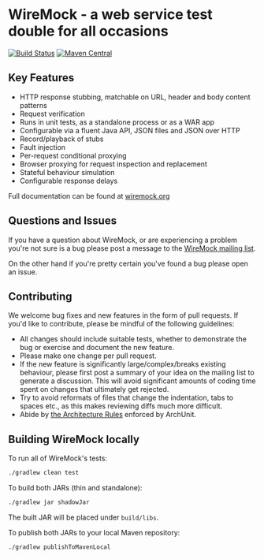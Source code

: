 WireMock - a web service test double for all occasions
======================================================

[![Build Status](https://github.com/tomakehurst/wiremock/actions/workflows/build-and-test.yml/badge.svg)](https://github.com/tomakehurst/wiremock/actions/workflows/build-and-test.yml)
[![Maven Central](https://img.shields.io/maven-central/v/com.github.tomakehurst/wiremock-jre8.svg)](https://search.maven.org/artifact/com.github.tomakehurst/wiremock-jre8)


Key Features
------------
	
-	HTTP response stubbing, matchable on URL, header and body content patterns
-	Request verification
-	Runs in unit tests, as a standalone process or as a WAR app
-	Configurable via a fluent Java API, JSON files and JSON over HTTP
-	Record/playback of stubs
-	Fault injection
-	Per-request conditional proxying
-   Browser proxying for request inspection and replacement
-	Stateful behaviour simulation
-	Configurable response delays
 

Full documentation can be found at [wiremock.org](http://wiremock.org/ "wiremock.org")

Questions and Issues
--------------------
If you have a question about WireMock, or are experiencing a problem you're not sure is a bug please post a message to the 
[WireMock mailing list](https://groups.google.com/forum/#!forum/wiremock-user).

On the other hand if you're pretty certain you've found a bug please open an issue.

Contributing
------------
We welcome bug fixes and new features in the form of pull requests. If you'd like to contribute, please be mindful of the
following guidelines:
* All changes should include suitable tests, whether to demonstrate the bug or exercise and document the new feature.
* Please make one change per pull request.
* If the new feature is significantly large/complex/breaks existing behaviour, please first post a summary of your idea
on the mailing list to generate a discussion. This will avoid significant amounts of coding time spent on changes that ultimately get rejected.
* Try to avoid reformats of files that change the indentation, tabs to spaces etc., as this makes reviewing diffs much
more difficult.
* Abide by [the Architecture Rules](https://github.com/wiremock/wiremock/tree/master/src/test/java/com/github/tomakehurst/wiremock/archunit) enforced by ArchUnit.

Building WireMock locally
-------------------------
To run all of WireMock's tests:
```bash
./gradlew clean test
```

To build both JARs (thin and standalone):
```bash
./gradlew jar shadowJar 
```

The built JAR will be placed under ``build/libs``.

To publish both JARs to your local Maven repository:

```bash
./gradlew publishToMavenLocal
```

